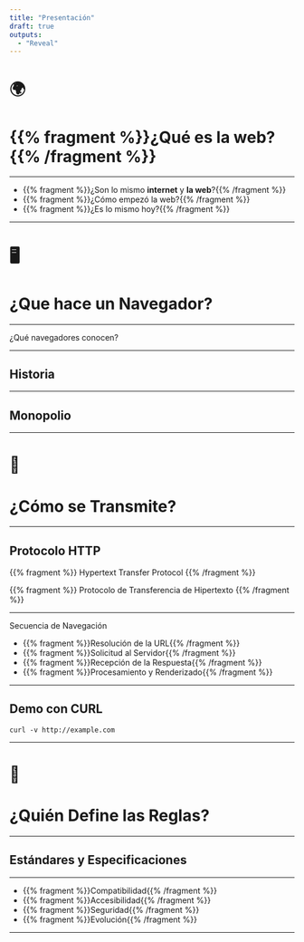 ```yaml
---
title: "Presentación"
draft: true
outputs:
  - "Reveal"
---
```


# 🌍
# {{% fragment %}}¿Qué es la web?{{% /fragment %}}

---

- {{% fragment %}}¿Son lo mismo **internet** y **la web**?{{% /fragment %}}
- {{% fragment %}}¿Cómo empezó la web?{{% /fragment %}}
- {{% fragment %}}¿Es lo mismo hoy?{{% /fragment %}}

---

# 🖥️
# ¿Que hace un Navegador?

---

¿Qué navegadores conocen?

---

## Historia

---

## Monopolio

---

# 🔗
# ¿Cómo se Transmite?

---

## Protocolo HTTP

{{% fragment %}}
Hypertext Transfer Protocol
{{% /fragment %}}

{{% fragment %}}
Protocolo de Transferencia de Hipertexto
{{% /fragment %}}


---

Secuencia de Navegación

- {{% fragment %}}Resolución de la URL{{% /fragment %}}
- {{% fragment %}}Solicitud al Servidor{{% /fragment %}}
- {{% fragment %}}Recepción de la Respuesta{{% /fragment %}}
- {{% fragment %}}Procesamiento y Renderizado{{% /fragment %}}

---

## Demo con CURL
`curl -v http://example.com`

---

# 📜
# ¿Quién Define las Reglas?

---

## Estándares y Especificaciones 

---

- {{% fragment %}}Compatibilidad{{% /fragment %}}
- {{% fragment %}}Accesibilidad{{% /fragment %}}
- {{% fragment %}}Seguridad{{% /fragment %}}
- {{% fragment %}}Evolución{{% /fragment %}}

---